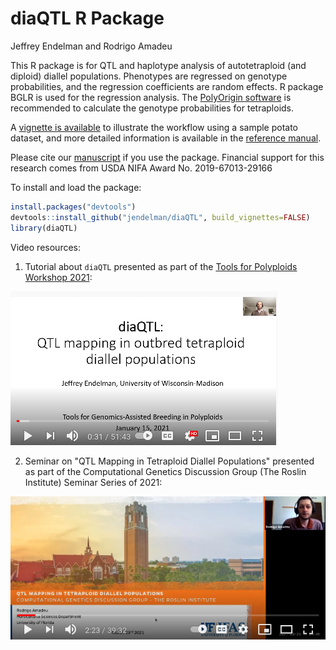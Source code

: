 diaQTL R Package
================
Jeffrey Endelman and Rodrigo Amadeu

This R package is for QTL and haplotype analysis of autotetraploid (and
diploid) diallel populations. Phenotypes are regressed on genotype
probabilities, and the regression coefficients are random effects. R
package BGLR is used for the regression analysis. The [PolyOrigin
software](https://github.com/chaozhi/PolyOrigin.jl) is recommended to
calculate the genotype probabilities for tetraploids.

A [vignette is
available](https://jendelman.github.io/diaQTL/diaQTL_vignette.html) to
illustrate the workflow using a sample potato dataset, and more detailed
information is available in the [reference
manual](https://jendelman.github.io/diaQTL/diaQTL_manual.pdf).

Please cite our
[manuscript](https://www.biorxiv.org/content/10.1101/2020.12.18.423479v1)
if you use the package. Financial support for this research comes from
USDA NIFA Award No. 2019-67013-29166

To install and load the package:

``` r
install.packages("devtools")
devtools::install_github("jendelman/diaQTL", build_vignettes=FALSE)
library(diaQTL)
```

Video resources:

1) Tutorial about `diaQTL` presented as part of the [Tools for Polyploids Workshop 2021](https://www.polyploids.org):

[![Watch the video](https://raw.githubusercontent.com/rramadeu/Tutorials_File/master/EndelmanTutorial.png)](https://youtu.be/iOxckvAWCnU)

2) Seminar on "QTL Mapping in Tetraploid Diallel Populations" presented as part of the Computational Genetics Discussion Group (The Roslin Institute) Seminar Series of 2021:

[![Watch the video](https://raw.githubusercontent.com/rramadeu/Tutorials_File/master/RodrigoSeminar.png)](https://youtu.be/UF8UJkGl16Y)
